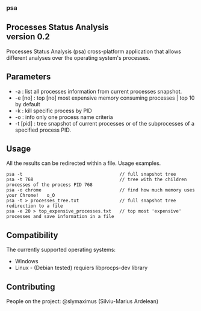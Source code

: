 ### psa
Processes Status Analysis  
version 0.2  
------------------------------------------
Processes Status Analysis (psa) cross-platform application that allows different analyses over the operating system's processes.

Parameters
------------------------------------------
* -a        : list all processes information from current processes snapshot. 
* -e [no]   : top [no] most expensive memory consuming processes | top 10 by default  
* -k        : kill specific process by PID  
* -o        : info only one process name criteria  
* -t [pid]  : tree snapshot of current processes or of the subprocesses of a specified process PID.  

Usage
------------------------------------------
All the results can be redirected within a file.
Usage examples.
```
psa -t                                    // full snapshot tree
psa -t 768                                // tree with the children processes of the process PID 768
psa -o chrome                             // find how much memory uses your Chrome!   o_O
psa -t > processes_tree.txt               // full snapshot tree redirection to a file
psa -e 20 > top_expensive_processes.txt   // top most 'expensive' processes and save information in a file 
```

Compatibility
------------------------------------------
The currently supported operating systems:
* Windows
* Linux    - (Debian tested) requiers libprocps-dev library

Contributing
------------
People on the project: @slymaximus (Silviu-Marius Ardelean)
